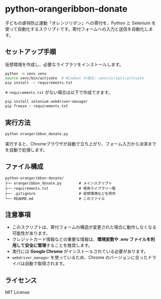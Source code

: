 # python-orangeribbon-donate

子どもの虐待防止運動「オレンジリボン」への寄付を、Python と Selenium を使って自動化するスクリプトです。寄付フォームへの入力と送信を自動化します。

## セットアップ手順

仮想環境を作成し、必要なライブラリをインストールします。

```bash
python -m venv venv
source venv/bin/activate  # Windows の場合: venv\Scripts\activate
pip install -r requirements.txt
```

※ `requirements.txt` がない場合は以下で作成できます。

```bash
pip install selenium webdriver-manager
pip freeze > requirements.txt
```

## 実行方法

```bash
python orangeribbon_donate.py
```

実行すると、Chromeブラウザが自動で立ち上がり、フォーム入力から決済までを自動で処理します。  

## ファイル構成

```
python-orangeribbon-donate/
├── orangeribbon_donate.py        # メインスクリプト
├── requirements.txt              # 使用ライブラリ一覧
├── .gitignore                    # 仮想環境などを除外
└── README.md                     # このファイル
```

## 注意事項

- このスクリプトは、寄付フォームの構造が変更された場合に動作しなくなる可能性があります。
- クレジットカード情報などの重要な情報は、**環境変数や .env ファイルを利用して安全に管理**することを推奨します。
- 実行には **Google Chrome** がインストールされている必要があります。
- `webdriver_manager` を使っているため、Chrome のバージョンに合ったドライバは自動で取得されます。

## ライセンス

MIT License
